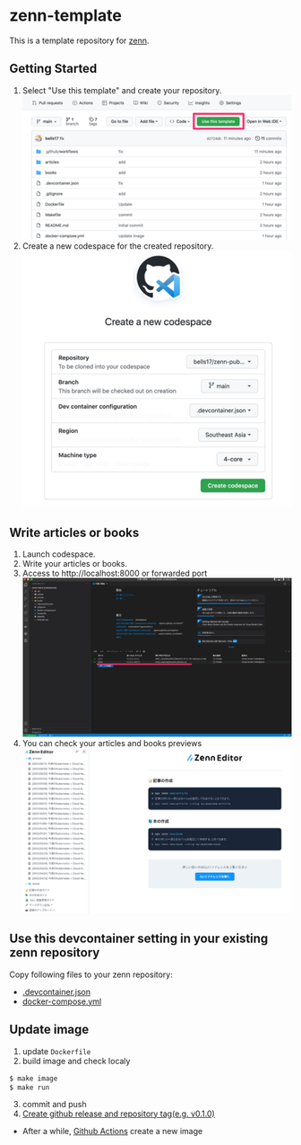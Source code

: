 # zenn-template

This is a template repository for [zenn](https://zenn.dev/).

## Getting Started

1. Select "Use this template" and create your repository.  
  ![](https://github.com/bells17/zenn-template/raw/main/docs/images/use-this-template.png)
2. Create a new codespace for the created repository.  
  ![](https://github.com/bells17/zenn-template/raw/main/docs/images/create-new-codespace.png)

## Write articles or books

1. Launch codespace.
2. Write your articles or books.
3. Access to http://localhost:8000 or forwarded port  
  ![](https://github.com/bells17/zenn-template/raw/main/docs/images/port-forward.png)
4. You can check your articles and books previews  
  ![](https://github.com/bells17/zenn-template/raw/main/docs/images/preview.png)

## Use this devcontainer setting in your existing zenn repository

Copy following files to your zenn repository:

- [.devcontainer.json](https://github.com/bells17/zenn-template/blob/main/.devcontainer.json)
- [docker-compose.yml](https://github.com/bells17/zenn-template/blob/main/docker-compose.yml)

## Update image

1. update `Dockerfile`
2. build image and check localy

  ```
  $ make image
  $ make run
  ```
3. commit and push
4. [Create github release and repository tag(e.g. v0.1.0)](https://github.com/bells17/zenn-template/releases/new)
  - After a while, [Github Actions](https://github.com/bells17/zenn-template/actions) create a new image

